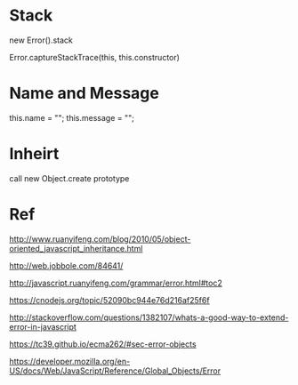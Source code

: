 # Stack
new Error().stack

Error.captureStackTrace(this, this.constructor)

# Name and Message

this.name = "";
this.message = "";

# Inheirt
call
new
Object.create prototype

# Ref
http://www.ruanyifeng.com/blog/2010/05/object-oriented_javascript_inheritance.html

http://web.jobbole.com/84641/

http://javascript.ruanyifeng.com/grammar/error.html#toc2

https://cnodejs.org/topic/52090bc944e76d216af25f6f

http://stackoverflow.com/questions/1382107/whats-a-good-way-to-extend-error-in-javascript

https://tc39.github.io/ecma262/#sec-error-objects

https://developer.mozilla.org/en-US/docs/Web/JavaScript/Reference/Global_Objects/Error
